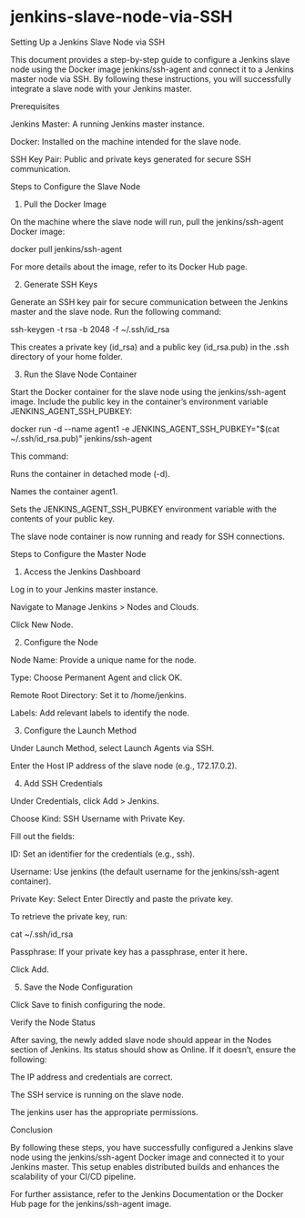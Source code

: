 # jenkins-slave-node-via-SSH

Setting Up a Jenkins Slave Node via SSH

This document provides a step-by-step guide to configure a Jenkins slave node using the Docker image jenkins/ssh-agent and connect it to a Jenkins master node via SSH. By following these instructions, you will successfully integrate a slave node with your Jenkins master.

Prerequisites

Jenkins Master: A running Jenkins master instance.

Docker: Installed on the machine intended for the slave node.

SSH Key Pair: Public and private keys generated for secure SSH communication.

Steps to Configure the Slave Node

1. Pull the Docker Image

On the machine where the slave node will run, pull the jenkins/ssh-agent Docker image:

docker pull jenkins/ssh-agent

For more details about the image, refer to its Docker Hub page.

2. Generate SSH Keys

Generate an SSH key pair for secure communication between the Jenkins master and the slave node. Run the following command:

ssh-keygen -t rsa -b 2048 -f ~/.ssh/id_rsa

This creates a private key (id_rsa) and a public key (id_rsa.pub) in the .ssh directory of your home folder.

3. Run the Slave Node Container

Start the Docker container for the slave node using the jenkins/ssh-agent image. Include the public key in the container’s environment variable JENKINS_AGENT_SSH_PUBKEY:

docker run -d --name agent1 -e JENKINS_AGENT_SSH_PUBKEY="$(cat ~/.ssh/id_rsa.pub)" jenkins/ssh-agent

This command:

Runs the container in detached mode (-d).

Names the container agent1.

Sets the JENKINS_AGENT_SSH_PUBKEY environment variable with the contents of your public key.

The slave node container is now running and ready for SSH connections.

Steps to Configure the Master Node

1. Access the Jenkins Dashboard

Log in to your Jenkins master instance.

Navigate to Manage Jenkins > Nodes and Clouds.

Click New Node.

2. Configure the Node

Node Name: Provide a unique name for the node.

Type: Choose Permanent Agent and click OK.

Remote Root Directory: Set it to /home/jenkins.

Labels: Add relevant labels to identify the node.

3. Configure the Launch Method

Under Launch Method, select Launch Agents via SSH.

Enter the Host IP address of the slave node (e.g., 172.17.0.2).

4. Add SSH Credentials

Under Credentials, click Add > Jenkins.

Choose Kind: SSH Username with Private Key.

Fill out the fields:

ID: Set an identifier for the credentials (e.g., ssh).

Username: Use jenkins (the default username for the jenkins/ssh-agent container).

Private Key: Select Enter Directly and paste the private key.

To retrieve the private key, run:

cat ~/.ssh/id_rsa

Passphrase: If your private key has a passphrase, enter it here.

Click Add.

5. Save the Node Configuration

Click Save to finish configuring the node.

Verify the Node Status

After saving, the newly added slave node should appear in the Nodes section of Jenkins. Its status should show as Online. If it doesn’t, ensure the following:

The IP address and credentials are correct.

The SSH service is running on the slave node.

The jenkins user has the appropriate permissions.

Conclusion

By following these steps, you have successfully configured a Jenkins slave node using the jenkins/ssh-agent Docker image and connected it to your Jenkins master. This setup enables distributed builds and enhances the scalability of your CI/CD pipeline.

For further assistance, refer to the Jenkins Documentation or the Docker Hub page for the jenkins/ssh-agent image.

